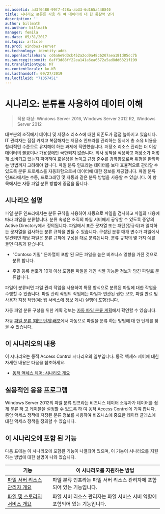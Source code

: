 ```yaml
---
ms.assetid: ad3f0480-99f7-428a-ab33-6d165a440840
title: 시나리오 분류를 사용 하 여 데이터에 대 한 통찰력 얻기
description: ''
author: billmath
ms.author: billmath
manager: femila
ms.date: 05/31/2017
ms.topic: article
ms.prod: windows-server
ms.technology: identity-adds
ms.openlocfilehash: cd6a6e9d3cb452a2cd0a48c6207aea181d85dc7b
ms.sourcegitcommit: 6aff3d88ff22ea141a6ea6572a5ad8dd6321f199
ms.translationtype: MT
ms.contentlocale: ko-KR
ms.lasthandoff: 09/27/2019
ms.locfileid: "71357451"
---
```

# <a name="scenario-get-insight-into-your-data-by-using-classification"></a>시나리오: 분류를 사용하여 데이터 이해

>적용 대상: Windows Server 2016, Windows Server 2012 R2, Windows Server 2012

대부분의 조직에서 데이터 및 저장소 리소스에 대한 의존도가 점점 높아지고 있습니다. IT 관리자는 점점 커지고 복잡해지는 저장소 인프라를 관리하는 동시에 총 소유 비용을 합리적인 수준으로 유지해야 하는 과제에 직면했습니다. 저장소 리소스 관리는 더 이상 데이터의 볼륨이나 가용성에만 국한되지 않습니다. 회사 정책을 적용하고 저장소가 어떻게 소비되고 있는지 파악하여 효율성을 높이고 규정 준수를 강화함으로써 위험을 완화하는 방법까지 고려해야 합니다. 파일 분류 인프라는 데이터를 보다 효율적으로 관리할 수 있도록 분류 프로세스를 자동화함으로써 데이터에 대한 정보를 제공합니다. 파일 분류 인프라에서는 수동, 프로그래밍 및 자동과 같은 분류 방법을 사용할 수 있습니다. 이 항목에서는 자동 파일 분류 방법에 중점을 둡니다.  
  
## <a name="BKMK_OVER"></a>시나리오 설명  
파일 분류 인프라에서는 분류 규칙을 사용하여 자동으로 파일을 검사하고 파일의 내용에 따라 파일을 분류합니다. 분류 속성은 조직의 파일 서버에서 공유할 수 있도록 중앙의 Active Directory에서 정의됩니다. 파일에서 표준 문자열 또는 패턴(정규식)과 일치하는 문자열을 검사하는 분류 규칙을 만들 수 있습니다. 구성된 분류 매개 변수가 파일에서 발견되면 해당 파일은 분류 규칙에 구성된 대로 분류됩니다. 분류 규칙의 몇 가지 예를 들면 다음과 같습니다.  
  
-   "Contoso 기밀" 문자열이 포함 된 모든 파일을 높은 비즈니스 영향을 가진 것으로 분류 합니다.  
  
-   주민 등록 번호가 10개 이상 포함된 파일을 개인 식별 가능한 정보가 담긴 파일로 분류합니다.  
  
파일이 분류되면 파일 관리 작업을 사용하여 특정 방식으로 분류된 파일에 대한 작업을 수행할 수 있습니다. 파일 관리 작업의 작업에는 파일과 연관된 권한 보호, 파일 만료 및 사용자 지정 작업(예: 웹 서비스에 정보 게시) 실행이 포함됩니다.  
  
자동 파일 분류 구성을 위한 계획 정보는 [자동 파일 분류 계획](assetId:///e3c3bb4b-3034-42b7-b391-8ef5f5851955)에서 확인할 수 있습니다.  
  
자동 [파일 분류 &#40;데모 단계&#41;배포](Deploy-Automatic-File-Classification--Demonstration-Steps-.md)에서 자동으로 파일을 분류 하는 방법에 대 한 단계를 찾을 수 있습니다.  
  
## <a name="in-this-scenario"></a>이 시나리오의 내용  
이 시나리오는 동적 Access Control 시나리오의 일부입니다. 동적 액세스 제어에 대한 자세한 내용은 다음을 참조하세요.  
  
-   [동적 액세스 제어: 시나리오 개요](Dynamic-Access-Control--Scenario-Overview.md)  
  
## <a name="BKMK_APP"></a>실용적인 응용 프로그램  
Windows Server 2012의 파일 분류 인프라는 비즈니스 데이터 소유자가 데이터를 쉽게 분류 하 고 레이블을 설정할 수 있도록 하 여 동적 Access Control에 기여 합니다. 중앙 액세스 정책에 저장된 분류 정보를 사용하여 비즈니스에 중요한 데이터 클래스에 대한 액세스 정책을 정의할 수 있습니다.  
  
## <a name="BKMK_NEW"></a>이 시나리오에 포함 된 기능  
다음 표에는 이 시나리오에 포함된 기능이 나열되어 있으며, 이 기능이 시나리오를 지원하는 방법에 대한 설명이 나와 있습니다.  
  
|기능|이 시나리오를 지원하는 방법|  
|-----------|---------------------------------|  
|[파일 서버 리소스 관리자 개요](https://technet.microsoft.com/library/hh831701.aspx)|파일 분류 인프라는 파일 서버 리소스 관리자에 포함되어 있는 기능입니다.|  
|[파일 및 스토리지 서비스 개요](https://technet.microsoft.com/library/hh831487.aspx)|파일 서버 리소스 관리자는 파일 서비스 서버 역할에 포함되어 있는 기능입니다.|  
  


